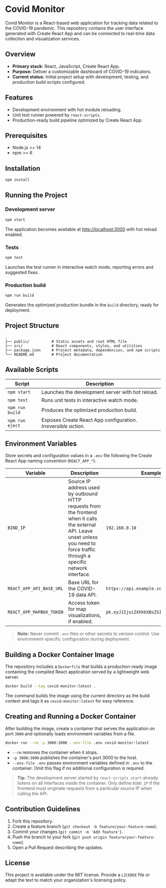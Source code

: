 # Covid Monitor

Covid Monitor is a React-based web application for tracking data related to the COVID-19 pandemic. This repository contains the user interface generated with Create React App and can be connected to real-time data collection and visualization services.

## Overview
- **Primary stack:** React, JavaScript, Create React App.
- **Purpose:** Deliver a customizable dashboard of COVID-19 indicators.
- **Current status:** Initial project setup with development, testing, and production build scripts configured.

## Features
- Development environment with hot module reloading.
- Unit test runner powered by `react-scripts`.
- Production-ready build pipeline optimized by Create React App.

## Prerequisites
- Node.js >= 14
- npm >= 6

## Installation
```bash
npm install
```

## Running the Project
### Development server
```bash
npm start
```
The application becomes available at [http://localhost:3000](http://localhost:3000) with hot reload enabled.

### Tests
```bash
npm test
```
Launches the test runner in interactive watch mode, reporting errors and suggested fixes.

### Production build
```bash
npm run build
```
Generates the optimized production bundle in the `build` directory, ready for deployment.

## Project Structure
```
.
├── public/          # Static assets and root HTML file
├── src/             # React components, styles, and utilities
├── package.json     # Project metadata, dependencies, and npm scripts
└── README.md        # Project documentation
```

## Available Scripts
| Script           | Description |
|-----------------|-------------|
| `npm start`     | Launches the development server with hot reload. |
| `npm test`      | Runs unit tests in interactive watch mode. |
| `npm run build` | Produces the optimized production build. |
| `npm run eject` | Exposes Create React App configuration. *Irreversible action.* |

## Environment Variables
Store secrets and configuration values in a `.env` file following the Create React App naming convention (`REACT_APP_*`).

| Variable | Description | Example |
|----------|-------------|---------|
| `BIND_IP` | Source IP address used by outbound HTTP requests from the frontend when it calls the external API. Leave unset unless you need to force traffic through a specific network interface. | `192.168.0.10` |
| `REACT_APP_API_BASE_URL` | Base URL for the COVID-19 data API. | `https://api.example.com` |
| `REACT_APP_MAPBOX_TOKEN` | Access token for map visualizations, if enabled. | `pk.eyJ1IjoiZXhhbXBsZSIsImEiOiJja2...` |

> **Note:** Never commit `.env` files or other secrets to version control. Use environment-specific configuration during deployment.

## Building a Docker Container Image
The repository includes a `Dockerfile` that builds a production-ready image containing the compiled React application served by a lightweight web server.

```bash
docker build --tag covid-monitor:latest .
```

The command builds the image using the current directory as the build context and tags it as `covid-monitor:latest` for easy reference.

## Creating and Running a Docker Container
After building the image, create a container that serves the application on port `3000` and optionally loads environment variables from a file.

```bash
docker run --rm -p 3000:3000 --env-file .env covid-monitor:latest
```

- `--rm` removes the container when it stops.
- `-p 3000:3000` publishes the container's port 3000 to the host.
- `--env-file .env` passes environment variables defined in `.env` to the container. Omit this flag if no additional configuration is required.

> **Tip:** The development server started by `react-scripts start` already listens on all interfaces inside the container. Only define `BIND_IP` if the frontend must originate requests from a particular source IP when calling the API.

## Contribution Guidelines
1. Fork this repository.
2. Create a feature branch (`git checkout -b feature/your-feature-name`).
3. Commit your changes (`git commit -m 'Add feature'`).
4. Push the branch to your fork (`git push origin feature/your-feature-name`).
5. Open a Pull Request describing the updates.

## License
This project is available under the MIT license. Provide a `LICENSE` file or adapt the text to match your organization's licensing policy.
